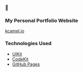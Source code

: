 ### :camel:
### My Personal Portfolio Website
[kcamel.io](https://kcamel.io) 

### Technologies Used
- [UIKit](https://getuikit.com/)
- [CodeKit](https://codekitapp.com/)
- [GitHub Pages](https://pages.github.com/)
